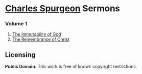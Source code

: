 # [Charles Spurgeon](https://en.wikipedia.org/wiki/Charles_Spurgeon) Sermons

### Volume 1

1. [The Immutability of God](https://github.com/AgapePress/spurgeon-sermons/blob/master/eng/volume-01/sermon-0001.md)
2. [The Remembrance of Christ](https://github.com/AgapePress/spurgeon-sermons/blob/master/eng/volume-01/sermon-0002.md)

## Licensing

**Public Domain.** This work is free of known copyright restrictions.